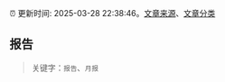:alarm_clock: 更新时间: 2025-03-28 22:38:46。[文章来源](/README.md)、[文章分类](/TAGS.md)

## 报告


> 关键字：`报告`、`月报`



